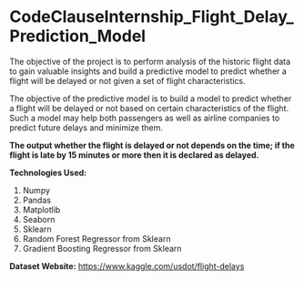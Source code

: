 # CodeClauseInternship_Flight_Delay_Prediction_Model

The objective of the project is to perform analysis of the historic flight data to gain valuable insights and build a predictive model to predict whether a flight will be delayed or not given a set of flight characteristics.

The objective of the predictive model is to build a model to predict whether a flight will be delayed or not based on certain characteristics of the flight. Such a model may help both passengers as well as airline companies to predict future delays and minimize them.

**The output whether the flight is delayed or not depends on the time; if the flight is late by 15 minutes or more then it is declared as delayed.**

**Technologies Used:**
1. Numpy
2. Pandas
3. Matplotlib
4. Seaborn
5. Sklearn
6. Random Forest Regressor from Sklearn
7. Gradient Boosting Regressor from Sklearn


**Dataset Website:**
https://www.kaggle.com/usdot/flight-delays

